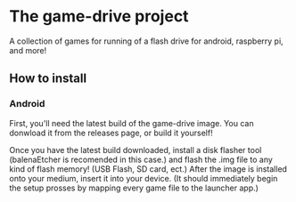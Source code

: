 # The game-drive project
A collection of games for running of a flash drive for android, raspberry pi, and more!

## How to install

### Android

First, you'll need the latest build of the game-drive image.
You can donwload it from the releases page, or build it yourself!

Once you have the latest build downloaded, install a disk flasher tool (balenaEtcher is recomended in this case.) and flash the .img file to any kind of flash memory! (USB Flash, SD card, ect.)
After the image is installed onto your medium, insert it into your device. (It should immediately begin the setup prosses by mapping every game file to the launcher app.)
